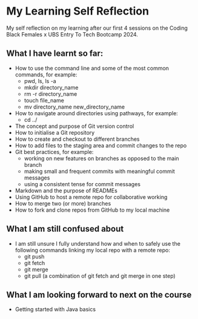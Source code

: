 # My Learning Self Reflection

My self reflection on my learning after our first 4 sessions on the Coding Black Females x UBS Entry To Tech Bootcamp 2024.

## What I have learnt so far:
* How to use the command line and some of the most common commands, for example:
  * pwd, ls, ls -a
  * mkdir directory_name
  * rm -r directory_name
  * touch file_name
  * mv directory_name new_directory_name
* How to navigate around directories using pathways, for example:
  * cd ../
* The concept and purpose of Git version control  
* How to initialise a Git repository
* How to create and checkout to different branches
* How to add files to the staging area and commit changes to the repo
* Git best practices, for example:
  * working on new features on branches as opposed to the main branch
  * making small and frequent commits with meaningful commit messages
  * using a consistent tense for commit messages 
* Markdown and the purpose of READMEs
* Using GitHub to host a remote repo for collaborative working
* How to merge two (or more) branches
* How to fork and clone repos from GitHub to my local machine

## What I am still confused about
* I am still unsure I fully understand how and when to safely use the following commands linking my local repo with a remote repo:
   * git push
   * git fetch
   * git merge
   * git pull (a combination of git fetch and git merge in one step)

## What I am looking forward to next on the course
* Getting started with Java basics